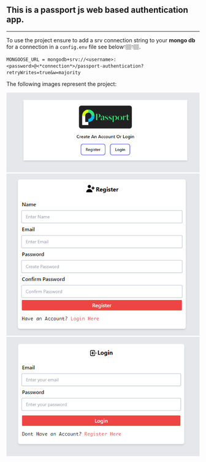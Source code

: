 ## This is a passport js web based authentication app.

---

To use the project ensure to add a srv connection string to your **mongo db** for a connection in a `config.env` file see below👇🏽👇🏽.

`MONGOOSE_URL = mongodb+srv://<username>:<password>@<*connection*>/passport-authentication?retryWrites=true&w=majority`

The following images represent the project:

![Welcome Page](home.PNG)
![Register page](register.PNG)
![login Page](login.PNG)
